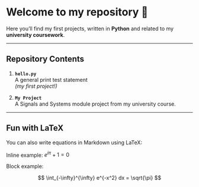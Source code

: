 # Welcome to my repository 🎉

Here you’ll find my first projects, written in **Python** and related to my **university coursework**.

---

## Repository Contents

1. **`hello.py`**  
   A general print test statement  
   *(my first project!)*

2. **`My Project`**  
   A Signals and Systems module project from my university course.

---

## Fun with LaTeX

You can also write equations in Markdown using LaTeX:

Inline example: $e^{i\pi} + 1 = 0$

Block example:

$$
\int_{-\infty}^{\infty} e^{-x^2} dx = \sqrt{\pi}
$$


